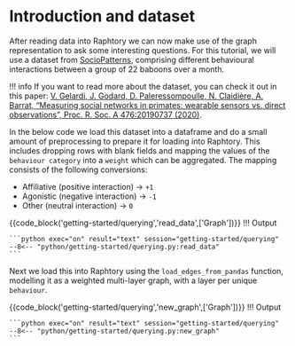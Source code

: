 # Introduction and dataset

After reading data into Raphtory we can now make use of the graph representation to ask some interesting questions. For this tutorial, we will use a dataset from [SocioPatterns](http://www.sociopatterns.org/datasets/baboons-interactions/), comprising different behavioural interactions between a group of 22 baboons over a month. 

!!! info 
    If you want to read more about the dataset, you can check it out in this paper: [V. Gelardi, J. Godard, D. Paleressompoulle, N. Claidière, A. Barrat, “Measuring social networks in primates: wearable sensors vs. direct observations”, Proc. R. Soc. A 476:20190737 (2020)](https://royalsocietypublishing.org/doi/10.1098/rspa.2019.0737). 

In the below code we load this dataset into a dataframe and do a small amount of preprocessing to prepare it for loading into Raphtory. This includes dropping rows with blank fields and mapping the values of the `behaviour category` into a `weight` which can be aggregated. The mapping consists of the following conversions:

* Affiliative (positive interaction) → `+1`
* Agonistic (negative interaction) → `-1` 
* Other (neutral interaction) → `0`

{{code_block('getting-started/querying','read_data',['Graph'])}}
!!! Output

    ```python exec="on" result="text" session="getting-started/querying"
    --8<-- "python/getting-started/querying.py:read_data"
    ```

Next we load this into Raphtory using the `load_edges_from_pandas` function, modelling it as a weighted multi-layer graph, with a layer per unique `behaviour`. 

{{code_block('getting-started/querying','new_graph',['Graph'])}}
!!! Output

    ```python exec="on" result="text" session="getting-started/querying"
    --8<-- "python/getting-started/querying.py:new_graph"
    ```
 